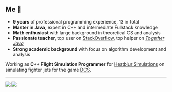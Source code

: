 ## Me :frog: ##

- **9 years** of professional programming experience, 13 in total
 - **Master in Java**, expert in C++ and intermediate Fullstack knowledge
 - **Math enthusiast** with large background in theoretical CS and analysis
 - **Passionate teacher**, top user on [StackOverflow](https://stackoverflow.com/users/2411243/Zabuzard?tab=profile), top helper on *[Together Java](https://togetherjava.duckdns.org/)*
 - **Strong academic background** with focus on algorithm development and analysis

Working as **C++ Flight Simulation Programmer** for [Heatblur Simulations](https://store.heatblur.com/) on simulating fighter jets for the game [DCS](https://www.digitalcombatsimulator.com/).
<hr>
<img align="left" src="https://github-readme-stats.vercel.app/api?username=zabuzard&count_private=true&show_icons=true&theme=github_dark&hide_border=true&include_all_commits=true&custom_title=GitHub%20Stats" />
<img align="left" src="https://github-readme-stats.vercel.app/api/top-langs/?username=zabuzard&theme=github_dark&layout=compact&card_width=445&langs_count=10&hide=HTML&hide_border=true"/>
